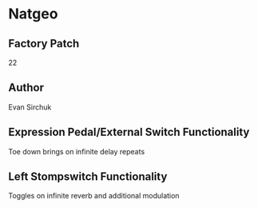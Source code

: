 



# Natgeo

## Factory Patch


22
## Author


Evan Sirchuk
## Expression Pedal/External Switch Functionality


Toe down brings on infinite delay repeats
## Left Stompswitch Functionality


Toggles on infinite reverb and additional modulation
